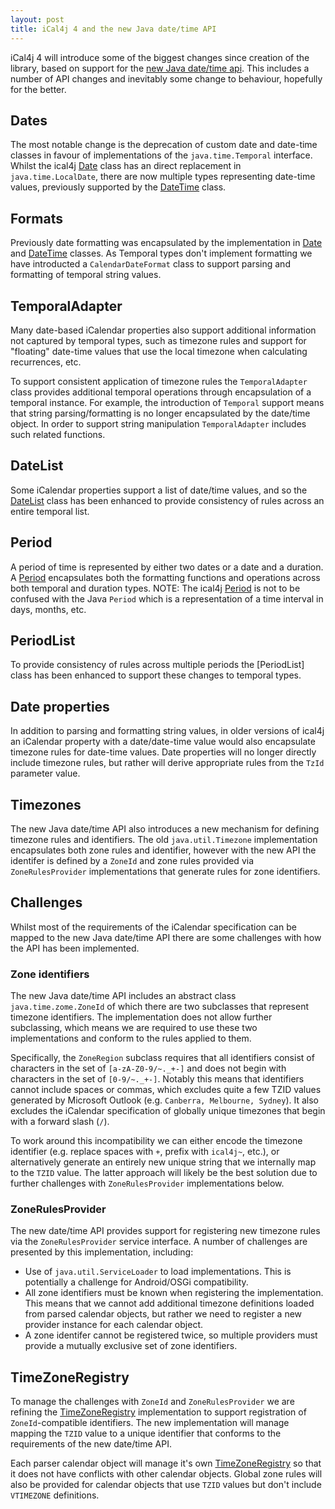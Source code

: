 ```yaml
---
layout: post
title: iCal4j 4 and the new Java date/time API
---
```

[jsr310]: https://www.threeten.org/
[Date]: http://ical4j.github.io/docs/ical4j/api/3.0.4/net/fortuna/ical4j/model/Date.html
[DateTime]: http://ical4j.github.io/docs/ical4j/api/3.0.4/net/fortuna/ical4j/model/DateTime.html
[DateList]: http://ical4j.github.io/docs/ical4j/api/3.0.4/net/fortuna/ical4j/model/DateList.html
[Period]: http://ical4j.github.io/docs/ical4j/api/3.0.4/net/fortuna/ical4j/model/Period.html
[TimeZoneRegistry]: http://ical4j.github.io/docs/ical4j/api/3.0.4/net/fortuna/ical4j/model/TimeZoneRegistry.html

iCal4j 4 will introduce some of the biggest changes since creation of the library, based on support for the 
[new Java date/time api](https://www.threeten.org/). This includes a number of API changes and inevitably some change to behaviour, 
hopefully for the better.

## Dates

The most notable change is the deprecation of custom date and date-time classes in favour of implementations of the 
`java.time.Temporal` interface. Whilst the ical4j [Date] class has an direct replacement in `java.time.LocalDate`, there are now multiple
types representing date-time values, previously supported by the [DateTime] class.

## Formats

Previously date formatting was encapsulated by the implementation in [Date] and [DateTime] classes. As Temporal types don't implement
formatting we have introducted a `CalendarDateFormat` class to support parsing and formatting of temporal string values.

## TemporalAdapter

Many date-based iCalendar properties also support additional information not captured by temporal types, such as timezone rules and
support for "floating" date-time values that use the local timezone when calculating recurrences, etc.

To support consistent application of timezone rules the `TemporalAdapter` class provides additional temporal operations through 
encapsulation of a temporal instance. For example, the introduction of `Temporal` support means that string parsing/formatting is no longer
encapsulated by the date/time object. In order to support string manipulation `TemporalAdapter` includes such related functions.

## DateList

Some iCalendar properties support a list of date/time values, and so the [DateList] class has been enhanced to provide consistency of rules
across an entire temporal list.

## Period

A period of time is represented by either two dates or a date and a duration. A [Period] encapsulates both the formatting functions 
and operations across both temporal and duration types. NOTE: The ical4j [Period] is not to be confused with the Java `Period` which is
a representation of a time interval in days, months, etc.

## PeriodList

To provide consistency of rules across multiple periods the [PeriodList] class has been enhanced to support these changes to temporal types.

## Date properties

In addition to parsing and formatting string values, in older versions of ical4j an iCalendar property with a date/date-time value would
also encapsulate timezone rules for date-time values. Date properties will no longer directly include timezone rules, but rather will derive
appropriate rules from the `TzId` parameter value.

## Timezones

The new Java date/time API also introduces a new mechanism for defining timezone rules and identifiers. The old `java.util.Timezone` implementation encapsulates both zone rules and identifier, however with the new API the identifer is defined by a `ZoneId` and zone rules provided via `ZoneRulesProvider` implementations that generate rules for zone identifiers.

## Challenges

Whilst most of the requirements of the iCalendar specification can be mapped to the new Java date/time API there are some challenges with how the API has been implemented.

### Zone identifiers

The new Java date/time API includes an abstract class `java.time.zome.ZoneId` of which there are two subclasses that represent timezone identifiers. The implementation does not allow further subclassing, which means we are required to use these two implementations and conform to the rules applied to them.

Specifically, the `ZoneRegion` subclass requires that all identifiers consist of characters in the set of `[a-zA-Z0-9/~._+-]` and does not
begin with characters in the set of `[0-9/~._+-]`. Notably this means that identifiers cannot include spaces or commas, which excludes
quite a few TZID values generated by Microsoft Outlook (e.g. `Canberra, Melbourne, Sydney`). It also excludes the iCalendar specification
of globally unique timezones that begin with a forward slash (`/`).

To work around this incompatibility we can either encode the timezone identifier (e.g. replace spaces with `+`, prefix with `ical4j~`, etc.), or alternatively generate an entirely new unique string that we internally map to the `TZID` value. The latter approach will likely be the best solution due to further challenges with `ZoneRulesProvider` implementations below.

### ZoneRulesProvider

The new date/time API provides support for registering new timezone rules via the `ZoneRulesProvider` service interface. A number of challenges are presented by this implementation, including:

* Use of `java.util.ServiceLoader` to load implementations. This is potentially a challenge for Android/OSGi compatibility.
* All zone identifiers must be known when registering the implementation. This means that we cannot add additional timezone definitions loaded from parsed calendar objects, but rather we need to register a new provider instance for each calendar object.
* A zone identifer cannot be registered twice, so multiple providers must provide a mutually exclusive set of zone identifiers.

## TimeZoneRegistry

To manage the challenges with `ZoneId` and `ZoneRulesProvider` we are refining the [TimeZoneRegistry] implementation to support 
registration of `ZoneId`-compatible identifiers. The new implementation will manage mapping the `TZID` value to a unique identifier that
conforms to the requirements of the new date/time API.

Each parser calendar object will manage it's own [TimeZoneRegistry] so that it does not have conflicts with other calendar objects. Global zone rules will also be provided for calendar objects that use `TZID` values but don't include `VTIMEZONE` definitions.

